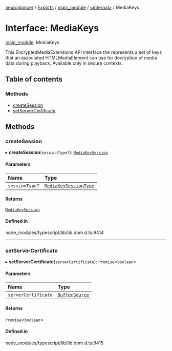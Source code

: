 [neuroglancer](../README.md) / [Exports](../modules.md) / [main\_module](../modules/main_module.md) / [<internal\>](../modules/main_module._internal_.md) / MediaKeys

# Interface: MediaKeys

[main_module](../modules/main_module.md).[<internal>](../modules/main_module._internal_.md).MediaKeys

This EncryptedMediaExtensions API interface the represents a set of keys that an associated HTMLMediaElement can use for decryption of media data during playback.
Available only in secure contexts.

## Table of contents

### Methods

- [createSession](main_module._internal_.MediaKeys.md#createsession)
- [setServerCertificate](main_module._internal_.MediaKeys.md#setservercertificate)

## Methods

### createSession

▸ **createSession**(`sessionType?`): [`MediaKeySession`](../modules/main_module._internal_.md#mediakeysession)

#### Parameters

| Name | Type |
| :------ | :------ |
| `sessionType?` | [`MediaKeySessionType`](../modules/main_module._internal_.md#mediakeysessiontype) |

#### Returns

[`MediaKeySession`](../modules/main_module._internal_.md#mediakeysession)

#### Defined in

node_modules/typescript/lib/lib.dom.d.ts:9414

___

### setServerCertificate

▸ **setServerCertificate**(`serverCertificate`): `Promise`<`boolean`\>

#### Parameters

| Name | Type |
| :------ | :------ |
| `serverCertificate` | [`BufferSource`](../modules/main_module._internal_.md#buffersource) |

#### Returns

`Promise`<`boolean`\>

#### Defined in

node_modules/typescript/lib/lib.dom.d.ts:9415
